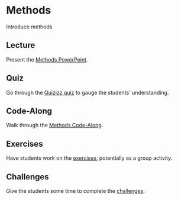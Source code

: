 # Methods
Introduce methods

## Lecture
Present the [Methods PowerPoint](Methods.pptx).

## Quiz
Go through the [Quizizz quiz](https://quizizz.com/admin/quiz/5e4feefd458215001b73be90) to gauge the students' understanding.

## Code-Along
Walk through the [Methods Code-Along](MethodsCodeAlong.md).

## Exercises
Have students work on the [exercises](MethodsExercises.md), potentially as a group activity.

## Challenges
Give the students some time to complete the [challenges](MethodsChallenges.md).
